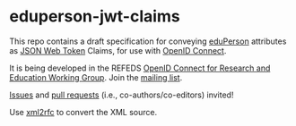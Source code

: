 # eduperson-jwt-claims

This repo contains a draft specification for conveying
[eduPerson](http://macedir.org/specs/eduperson)
attributes as
[JSON Web Token](https://tools.ietf.org/html/rfc7519)
Claims, for use with
[OpenID Connect](https://openid.net/connect/).

It is being developed in the REFEDS
[OpenID Connect for Research and Education Working Group](https://wiki.refeds.org/x/TYMY).
Join the [mailing list](https://lists.refeds.org/sympa/info/oidcre).

[Issues](https://github.com/jbasney/eduperson-jwt-claims/issues)
and
[pull requests](https://github.com/jbasney/eduperson-jwt-claims/pulls)
(i.e., co-authors/co-editors) invited!

Use [xml2rfc](http://xml2rfc.ietf.org/) to convert the XML source.
